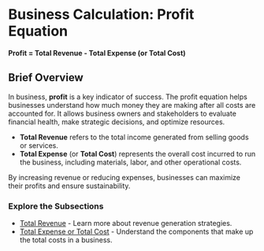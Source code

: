 # Business Calculation: Profit Equation

**Profit = Total Revenue - Total Expense (or Total Cost)**

## Brief Overview
In business, **profit** is a key indicator of success. The profit equation helps businesses understand how much money they are making after all costs are accounted for. It allows business owners and stakeholders to evaluate financial health, make strategic decisions, and optimize resources.

- **Total Revenue** refers to the total income generated from selling goods or services.
- **Total Expense** (or **Total Cost**) represents the overall cost incurred to run the business, including materials, labor, and other operational costs.

By increasing revenue or reducing expenses, businesses can maximize their profits and ensure sustainability.

### Explore the Subsections
- [Total Revenue](./Total_Revenue) - Learn more about revenue generation strategies.
- [Total Expense or Total Cost](./Total_Expense_Total_Cost) - Understand the components that make up the total costs in a business.

